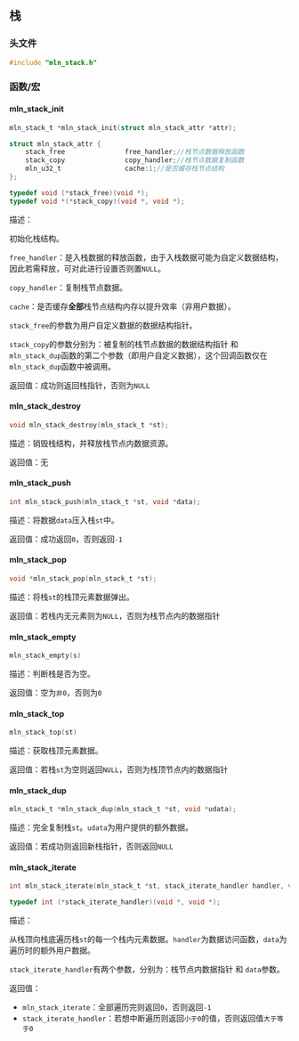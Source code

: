## 栈



### 头文件

```c
#include "mln_stack.h"
```



### 函数/宏



#### 	mln_stack_init

```c
mln_stack_t *mln_stack_init(struct mln_stack_attr *attr);

struct mln_stack_attr {
    stack_free               free_handler;//栈节点数据释放函数
    stack_copy               copy_handler;//栈节点数据复制函数
    mln_u32_t                cache:1;//是否缓存栈节点结构
};

typedef void (*stack_free)(void *);
typedef void *(*stack_copy)(void *, void *);
```

描述：

初始化栈结构。

`free_handler`：是入栈数据的释放函数，由于入栈数据可能为自定义数据结构，因此若需释放，可对此进行设置否则置`NULL`。

`copy_handler`：复制栈节点数据。

`cache`：是否缓存**全部**栈节点结构内存以提升效率（非用户数据）。

`stack_free`的参数为用户自定义数据的数据结构指针。

`stack_copy`的参数分别为：被复制的栈节点数据的数据结构指针 和 `mln_stack_dup`函数的第二个参数（即用户自定义数据），这个回调函数仅在`mln_stack_dup`函数中被调用。

返回值：成功则返回栈指针，否则为`NULL`



#### mln_stack_destroy

```c
void mln_stack_destroy(mln_stack_t *st);
```

描述：销毁栈结构，并释放栈节点内数据资源。

返回值：无



#### mln_stack_push

```c
int mln_stack_push(mln_stack_t *st, void *data);
```

描述：将数据`data`压入栈`st`中。

返回值：成功返回`0`，否则返回`-1`



#### mln_stack_pop

```c
void *mln_stack_pop(mln_stack_t *st);
```

描述：将栈`st`的栈顶元素数据弹出。

返回值：若栈内无元素则为`NULL`，否则为栈节点内的数据指针



#### mln_stack_empty

```c
mln_stack_empty(s)
```

描述：判断栈是否为空。

返回值：空为`非0`，否则为`0`



#### mln_stack_top

```c
mln_stack_top(st)
```

描述：获取栈顶元素数据。

返回值：若栈`st`为空则返回`NULL`，否则为栈顶节点内的数据指针



#### mln_stack_dup

```c
mln_stack_t *mln_stack_dup(mln_stack_t *st, void *udata);
```

描述：完全复制栈`st`。`udata`为用户提供的额外数据。

返回值：若成功则返回新栈指针，否则返回`NULL`



#### mln_stack_iterate

```c
int mln_stack_iterate(mln_stack_t *st, stack_iterate_handler handler, void *data);

typedef int (*stack_iterate_handler)(void *, void *);
```

描述：

从栈顶向栈底遍历栈`st`的每一个栈内元素数据。`handler`为数据访问函数，`data`为遍历时的额外用户数据。

`stack_iterate_handler`有两个参数，分别为：栈节点内数据指针 和 `data`参数。

返回值：

- `mln_stack_iterate`：全部遍历完则返回`0`，否则返回`-1`
- `stack_iterate_handler`：若想中断遍历则返回`小于0`的值，否则返回值`大于等于0`

